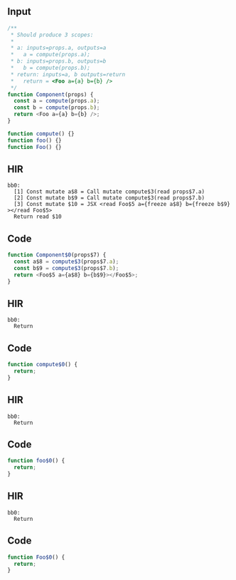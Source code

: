 
## Input

```javascript
/**
 * Should produce 3 scopes:
 *
 * a: inputs=props.a, outputs=a
 *   a = compute(props.a);
 * b: inputs=props.b, outputs=b
 *   b = compute(props.b);
 * return: inputs=a, b outputs=return
 *   return = <Foo a={a} b={b} />
 */
function Component(props) {
  const a = compute(props.a);
  const b = compute(props.b);
  return <Foo a={a} b={b} />;
}

function compute() {}
function foo() {}
function Foo() {}

```

## HIR

```
bb0:
  [1] Const mutate a$8 = Call mutate compute$3(read props$7.a)
  [2] Const mutate b$9 = Call mutate compute$3(read props$7.b)
  [3] Const mutate $10 = JSX <read Foo$5 a={freeze a$8} b={freeze b$9} ></read Foo$5>
  Return read $10
```

## Code

```javascript
function Component$0(props$7) {
  const a$8 = compute$3(props$7.a);
  const b$9 = compute$3(props$7.b);
  return <Foo$5 a={a$8} b={b$9}></Foo$5>;
}

```
## HIR

```
bb0:
  Return
```

## Code

```javascript
function compute$0() {
  return;
}

```
## HIR

```
bb0:
  Return
```

## Code

```javascript
function foo$0() {
  return;
}

```
## HIR

```
bb0:
  Return
```

## Code

```javascript
function Foo$0() {
  return;
}

```
      